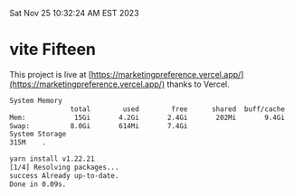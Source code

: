 Sat Nov 25 10:32:24 AM EST 2023

# vite Fifteen


This project is live at [https://marketingpreference.vercel.app/](https://marketingpreference.vercel.app/) thanks to Vercel.

```bash
System Memory
               total        used        free      shared  buff/cache   available
Mem:            15Gi       4.2Gi       2.4Gi       202Mi       9.4Gi        11Gi
Swap:          8.0Gi       614Mi       7.4Gi
System Storage
315M	.
```
```bash
yarn install v1.22.21
[1/4] Resolving packages...
success Already up-to-date.
Done in 0.09s.
```
